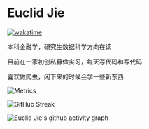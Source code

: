 # Euclid Jie

[![wakatime](https://wakatime.com/badge/user/b638b33f-0c9e-4408-b427-258fe0b24ad0.svg)](https://wakatime.com/@b638b33f-0c9e-4408-b427-258fe0b24ad0)

本科金融学，研究生数据科学方向在读

目前在一家初创私募做实习，每天写代码和写代码

喜欢做爬虫，闲下来的时候会学一些新东西

![Metrics](https://metrics.lecoq.io/Euclid-Jie?template=classic&base=header%2C )

![GitHub Streak](https://streak-stats.demolab.com/?user=Euclid-Jie&theme=default)

![Euclid Jie's github activity graph](https://github-readme-activity-graph.cyclic.app/graph?username=Euclid-Jie&theme=github-compact)







